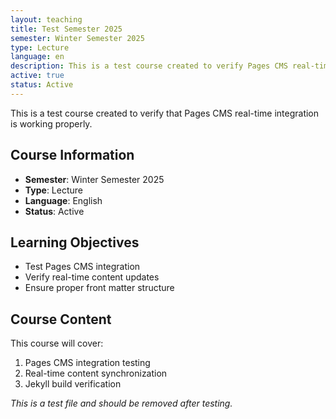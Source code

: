 ```yaml
---
layout: teaching
title: Test Semester 2025
semester: Winter Semester 2025
type: Lecture
language: en
description: This is a test course created to verify Pages CMS real-time integration
active: true
status: Active
---
```





This is a test course created to verify that Pages CMS real-time integration is working properly.

## Course Information
- **Semester**: Winter Semester 2025
- **Type**: Lecture
- **Language**: English
- **Status**: Active

## Learning Objectives
- Test Pages CMS integration
- Verify real-time content updates
- Ensure proper front matter structure

## Course Content
This course will cover:
1. Pages CMS integration testing
2. Real-time content synchronization
3. Jekyll build verification

*This is a test file and should be removed after testing.* 